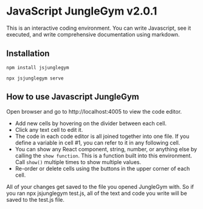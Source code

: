 # JavaScript JungleGym v2.0.1


This is an interactive coding environment.  You can write Javascript, see it executed, and write comprehensive documentation using markdown.


## Installation


```
npm install jsjunglegym
```
```
npx jsjunglegym serve
```

## How to use Javascript JungleGym

 Open browser and go to http://localhost:4005 to view the code editor.
 * Add new cells by hovering on the divider between each cell.
 * Click any text cell to edit it.
 * The code in each code editor is all joined together into one file.  If you define a variable in cell #1, you can refer to it in any following cell.
 * You can show any React component, string, number, or anything else by calling the `show function`.   This is a function built into this environment.  Call `show()` multiple times to show multiple values.
 * Re-order or delete cells using the buttons in the upper corner of each cell.


 All of your changes get saved to the file you opened JungleGym with.  So if you ran npx jsjunglegym test.js, all of the text and code you write will be saved to the test.js file.